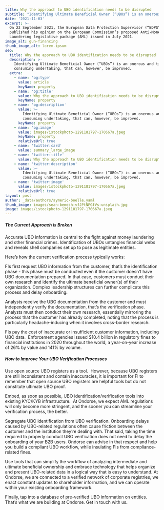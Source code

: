 ```yaml
---
title: Why the approach to UBO identification needs to be disrupted
subtitle: "Identifying Ultimate Beneficial Owner (“UBOs”) is an onerous and time consuming undertaking.\_ Even if your KYC/KYB analysts are highly capable and well-trained, FIs spend precious resources just to remain compliant, despite open source European UBO registers which needs to be reprocessed before any sustainable use."
date: '2021-11-03'
excerpt: >-
  On 22 September 2021, the European Data Protection Supervisor (“EDPS”)
  published his opinion on the European Commission’s proposed Anti-Money
  Laundering legislative package (AML) issued in July 2021.
image_alt: gun-financing
thumb_image_alt: lorem-ipsum
seo:
  title: Why the approach to UBO identification needs to be disrupted
  description: >-
    Identifying Ultimate Beneficial Owner (“UBOs”) is an onerous and time
    consuming undertaking, that can, however, be improved.
  extra:
    - name: 'og:type'
      value: article
      keyName: property
    - name: 'og:title'
      value: Why the approach to UBO identification needs to be disrupted
      keyName: property
    - name: 'og:description'
      value: >-
        Identifying Ultimate Beneficial Owner (“UBOs”) is an onerous and time
        consuming undertaking, that can, however, be improved.
      keyName: property
    - name: 'og:image'
      value: images/istockphoto-1291181797-170667a.jpeg
      keyName: property
      relativeUrl: true
    - name: 'twitter:card'
      value: summary_large_image
    - name: 'twitter:title'
      value: Why the approach to UBO identification needs to be disrupted
    - name: 'twitter:description'
      value: >-
        Identifying Ultimate Beneficial Owner (“UBOs”) is an onerous and time
        consuming undertaking, that can, however, be improved.
    - name: 'twitter:image'
      value: images/istockphoto-1291181797-170667a.jpeg
      relativeUrl: true
layout: post
author: _data/authors/aymeric-boelle.yaml
thumb_image: images/sean-benesh-vfJPtNFGfVs-unsplash.jpg
image: images/istockphoto-1291181797-170667a.jpeg
---
```

##### The Current Approach is Broken

Accurate UBO information is central to the fight against money laundering and other financial crimes. Identification of UBOs untangles financial webs and reveals shell companies set up to pose as legitimate entities.

Here’s how the current verification process typically works:

FIs first request UBO information from the customer, that’s the identification phase - this phase must be conducted even if the customer doesn’t have UBO documentation prepared. In that case, customers must conduct their own research and identify the ultimate beneficial owner(s) of their organization. Complex leadership structures can further complicate this process and delay onboarding.

Analysts receive the UBO documentation from the customer and must independently verify the documentation, that’s the verification phase.  Analysts must then conduct their own research, essentially mirroring the process that the customer has already completed, noting that the process is particularly headache-inducing when it involves cross-border research.

FIs pay the cost of inaccurate or insufficient customer information, including UBO data.  Enforcement agencies issued $10.4 billion in regulatory fines to financial institutions in 2020 throughout the world, a year-on-year increase of 26% by value and 141% by volume.

##### How to Improve Your UBO Verification Processes

Use open source UBO registers as a tool.  However, because UBO registers are still inconsistent and contain inaccuracies, it is important for FI to remember that open source UBO registers are helpful tools but do not constitute ultimate UBO proof.

Embed, as soon as possible, UBO identification/verification tools into existing KYC/KYB infrastructure.  At Ondorse, we expect AML regulations will only become more stringent, and the sooner you can streamline your verification process, the better.

Segregate UBO identification from UBO verification. Onboarding delays caused by UBO-related regulations often cause friction between the customer and the institution they’re dealing with. That said, taking the time required to properly conduct UBO verification does not need to delay the onboarding of your B2B users. Ondorse can advise in that respect and help you build a compliant UBO workflow, while insulating FIs from compliance-related fines.

Use tools that can simplify the workflow of analyzing intermediate and ultimate beneficial ownership and embrace technology that helps organize and present UBO-related data in a logical way that is easy to understand. At Ondorse, we are connected to a verified network of corporate registries, we enact constant updates to shareholder information, and we can operate within your existing onboarding framework.

Finally, tap into a database of pre-verified UBO information on entities.  That’s what we are building at Ondorse. Get in touch with us.
